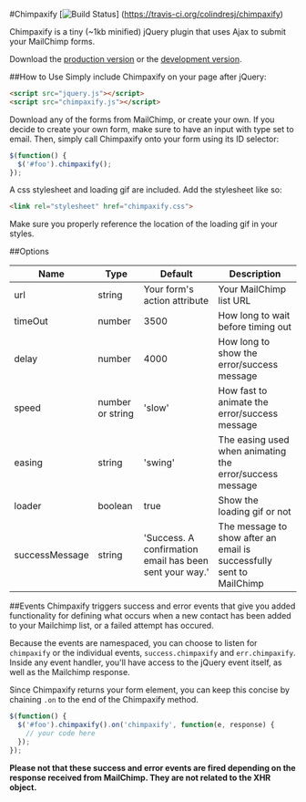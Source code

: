 #Chimpaxify
[![Build Status](https://travis-ci.org/colindresj/chimpaxify.svg?branch=master)]
(https://travis-ci.org/colindresj/chimpaxify)

Chimpaxify is a tiny (~1kb minified) jQuery plugin that uses Ajax to submit
your MailChimp forms.

Download the [production version][min] or the [development version][max].

[min]: https://raw.github.com/colindres/chimpaxify/master/dist/chimpaxify.min.js
[max]: https://raw.github.com/colindres/chimpaxify/master/dist/chimpaxify.js

##How to Use
Simply include Chimpaxify on your page after jQuery:
```html
<script src="jquery.js"></script>
<script src="chimpaxify.js"></script>
```

Download any of the forms from MailChimp, or create your own. If you decide to
create your own form, make sure to have an input with type set to email. Then,
simply call Chimpaxify onto your form using its ID selector:
```js
$(function() {
  $('#foo').chimpaxify();
});
```


A css stylesheet and loading gif are included. Add the stylesheet like so:
```html
<link rel="stylesheet" href="chimpaxify.css">
```

Make sure you properly reference the location of the loading gif in your styles.

##Options
<table>
  <thead>
    <tr>
      <th>Name</th>
      <th>Type</th>
      <th>Default</th>
      <th>Description</th>
    </tr>
  </thead>
  <tbody>
    <tr>
      <td>url</td>
      <td>string</td>
      <td>Your form's action attribute</td>
      <td>Your MailChimp list URL</td>
    </tr>
    <tr>
      <td>timeOut</td>
      <td>number</td>
      <td>3500</td>
      <td>How long to wait before timing out</td>
    </tr>
    <tr>
      <td>delay</td>
      <td>number</td>
      <td>4000</td>
      <td>How long to show the error/success message</td>
    </tr>
    <tr>
      <td>speed</td>
      <td>number or string</td>
      <td>'slow'</td>
      <td>How fast to animate the error/success message</td>
    </tr>
    <tr>
      <td>easing</td>
      <td>string</td>
      <td>'swing'</td>
      <td>The easing used when animating the error/success message</td>
    </tr>
    <tr>
      <td>loader</td>
      <td>boolean</td>
      <td>true</td>
      <td>Show the loading gif or not</td>
    </tr>
    <tr>
      <td>successMessage</td>
      <td>string</td>
      <td>'Success. A confirmation email has been sent your way.'</td>
      <td>The message to show after an email is successfully sent to MailChimp</td>
    </tr>
  </tbody>
</table>

##Events
Chimpaxify triggers success and error events that give you added
functionality for defining what occurs when a new contact has been added to
your Mailchimp list, or a failed attempt has occured.

Because the events are namespaced, you can choose to listen for `chimpaxify` or
the individual events, `success.chimpaxify` and `err.chimpaxify`. Inside any
event handler, you'll have access to the jQuery event itself, as well as the
Mailchimp response.

Since Chimpaxify returns your form element, you can keep this concise by
chaining `.on` to the end of the Chimpaxify method.
```js
$(function() {
  $('#foo').chimpaxify().on('chimpaxify', function(e, response) {
    // your code here
  });
});
```

**Please not that these success and error events are fired depending on the
  response received from MailChimp. They are not related to the XHR object.**
